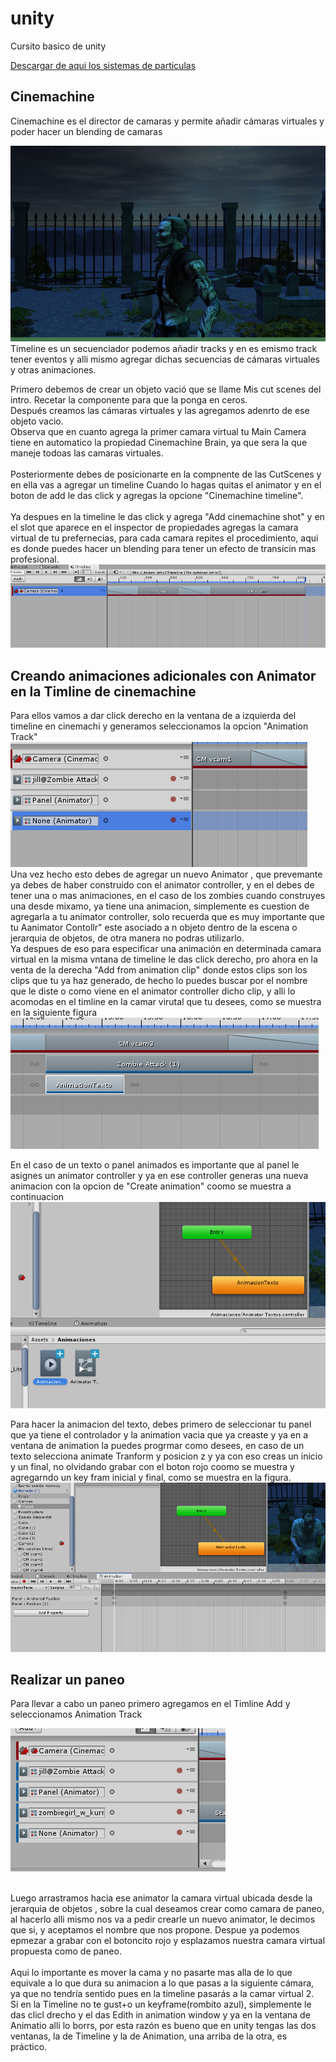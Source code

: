 # unity
Cursito basico de unity

[Descargar de aqui los sistemas de particulas](https://sierra-guadalupe.org/unity/piromaniaco.unitypackage)

## Cinemachine
 
Cinemachine es el director de camaras y permite añadir cámaras virtuales y poder hacer un blending de camaras

![](2019-07-06-17-30-02.png)
Timeline es un secuenciador podemos añadir tracks y en es emismo track tener eventos y alli mismo agregar dichas secuencias de cámaras virtuales y otras animaciones. <br>

Primero debemos de crear un objeto vació que se llame Mis cut scenes del intro. Recetar la componente para que la ponga en ceros. <br>
Después creamos las cámaras virtuales y las agregamos adenrto de ese objeto vacio.<br>
Observa que en cuanto agrega la primer camara virtual tu Main Camera tiene en automatico la propiedad Cinemachine Brain, ya que sera la que maneje todoas las camaras virtuales.<br><br>
Posteriormente debes de posicionarte en la compnente de las CutScenes y en ella vas a agregar un timeline
Cuando lo hagas quitas el animator y en el boton de add le das click y agregas la opcione "Cinemachine timeline".<br><br>
 Ya despues en la timeline le das click y agrega "Add cinemachine shot" y en el slot que aparece en el inspector de propiedades agregas la camara virtual de tu prefernecias, para cada camara repites el procedimiento, aqui es donde puedes hacer un blending para tener un efecto de transicin mas profesional.
 ![](2019-07-06-17-17-05.png)

 ## Creando animaciones adicionales con Animator en la Timline de cinemachine
 Para ellos vamos  a dar click derecho en la ventana de a izquierda del timeline en cinemachi y generamos seleccionamos la opcion "Animation Track" <br>
 ![](2019-07-07-20-35-37.png)
 Una vez hecho esto  debes de agregar un nuevo Animator , que prevemante ya debes de haber construido con el
 animator controller, y en el debes de tener una o mas animaciones, en el caso de los zombies cuando construyes una desde mixamo, ya tiene una animacion, simplemente es cuestion de agregarla a tu animator controller, solo recuerda que es muy importante que tu Aanimator Contollr" este asociado a n objeto dentro de la escena o jerarquia de objetos, de otra manera no podras utilizarlo.<br>  Ya despues de eso para especificar una animación en determinada camara virtual en la misma vntana de timeline le das click derecho, pro ahora en la venta de la derecha "Add from animation clip" donde estos clips son los clips que tu ya haz generado, de hecho lo puedes buscar por el nombre que le diste o como viene en el animator controller dicho clip, y alli lo acomodas en el timline en la camar virutal que tu desees, como se muestra en la siguiente figura
 ![](2019-07-07-20-42-37.png)

 En el caso de un texto o panel animados es importante que al panel le asignes un animator controller y ya en ese controller generas una nueva animacion con la opcion de "Create animation" coomo se muestra a continuacion<br>
 ![](2019-07-07-20-44-38.png)

Para hacer la animacion del texto, debes primero de seleccionar tu panel que ya tiene el controlador y la animation vacia que ya creaste y ya en a ventana de animation la puedes progrmar como desees, en caso de un texto selecciona animate Tranform y posicion z y ya con eso creas un inicio y un final, no olvidando grabar con el boton rojo coomo se muestra y agregarndo un key fram inicial y final, como se muestra en la figura.<br>
![](2019-07-07-20-50-49.png)

## Realizar un paneo
Para llevar a cabo un paneo primero agregamos en el Timline Add y seleccionamos Animation Track

![](2019-07-14-17-17-19.png)<br><br>

Luego arrastramos hacia ese animator la camara virtual ubicada desde la jerarquia de objetos , sobre la cual deseamos crear como camara de paneo, al hacerlo alli mismo nos va a pedir crearle un nuevo animator, le decimos que si, y aceptamos el nombre que nos propone. Despue ya podemos epmezar a grabar con el botoncito rojo  y esplazamos nuestra camara virtual propuesta como de paneo. <br><br>
Aqui lo importante es mover la cama y no pasarte mas alla de lo que equivale a lo que dura su animacion a lo que pasas a la siguiente cámara, ya que no tendría sentido pues en la timeline pasarás a la camar virtual 2.<br>
Si en la Timeline no te gust+o un keyframe(rombito azul), simplemente le das clicl drecho y el das Edith in animation window y ya en la ventana de Animatio alli lo borrs, por esta razón es bueno que en unity tengas las dos ventanas, la de Timeline y la de Animation, una arriba de la otra, es práctico.<br>